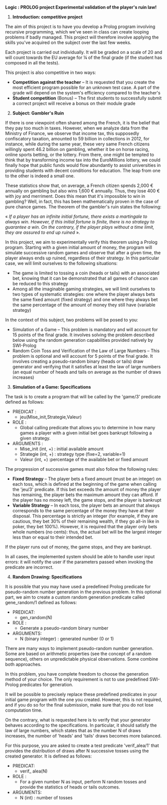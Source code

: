 ﻿**Logic : PROLOG project Experimental validation of the player's ruin law!**

1. **Introduction: competitive project** 

The aim of this project is to have you develop a Prolog program involving recursive programming, which we've seen in class can create looping problems if badly managed. This project will therefore involve applying the skills you've acquired on the subject over the last few weeks.

Each project is carried out individually. It will be graded on a scale of 20 and will count towards the EU average for ¼ of the final grade (if the student has composed in all the tests).

This project is also competitive in two ways:
- **Competition against the teacher** – It is requested that you create the most efficient program possible for an unknown test case. A part of the grade will depend on the system's efficiency compared to the teacher's
- **Student competition** (Bonus) – The first students to successfully submit a correct project will receive a bonus on their module grade

2. **Subject: Gambler's Ruin** 

If there is one viewpoint often shared among the French, it is the belief that they pay too much in taxes. However, when we analyze data from the Ministry of Finance, we observe that income tax, this supposedly confiscatory taxation, amounted to 59 billion in collections in 2012, for instance, while during the same year, these very same French citizens willingly spent 46.2 billion on gambling, whether it be on horse racing, online sports betting, or the lottery. From there, one might be tempted to think that by transforming income tax into the EuroMillions lottery, we could finally hope that public funds would flow abundantly to assist universities in providing students with decent conditions for education. The leap from one to the other is indeed a small one.

These statistics show that, on average, a French citizen spends 2,000 € annually on gambling but also wins 1,600 € annually. Thus, they lose 400 € with joy and merriment. Does this mean that it's impossible to win in gambling? Well, in fact, this has been mathematically proven in the case of pure chance games. The theorem of the gambler's ruin states the following:

« *If a player has an infinite initial fortune, there exists a martingale to always win. However, if this initial fortune is finite, there is no strategy to guarantee a win. On the contrary, if the player plays without a time limit, they are assured to end up ruined* ».  

In this project, we aim to experimentally verify this theorem using a Prolog program. Starting with a given initial amount of money, the program will simulate successive random games and observe that after a given time, the player always ends up ruined, regardless of their strategy. In this particular case, we will limit ourselves to the following situations:

- The game is limited to tossing a coin (heads or tails) with an associated bet, knowing that it can be demonstrated that all games of chance can be reduced to this strategy
- Among all the imaginable gaming strategies, we will limit ourselves to two types of systematic strategies: one where the player always bets the same fixed amount (fixed strategy) and one where they always bet the same percentage of the amount of money they still have (variable strategy)

In the context of this subject, two problems will be posed to you:

- Simulation of a Game – This problem is mandatory and will account for 15 points of the final grade. It involves solving the problem described below using the random generation capabilities provided natively by SWI-Prolog
- Random Coin Toss and Verification of the Law of Large Numbers – This problem is optional and will account for 5 points of the final grade. It involves creating a pseudo-random binary (heads or tails) draw generator and verifying that it satisfies at least the law of large numbers (an equal number of heads and tails on average as the number of draws increases)

3. **Simulation of a Game: Specifications**

The task is to create a program that will be called by the 'game/3' predicate defined as follows:

- PREDICAT :
  - jeu(Mise_init,Strategie,Valeur)       
- ROLE :
  - Global calling predicate that allows you to determine in how many games a player with a given initial bet goes bankrupt following a given strategy.
- ARGUMENTS :
  - Mise_init (int, +) : initial available amount
  - Strategie (int, +) : strategy type (fixe=2, variable=1)
  - Valeur (int, +) :percentage of the available bet or fixed amount


The progression of successive games must also follow the following rules:

- **Fixed Strategy** – The player bets a fixed amount (must be an integer) on each toss, which is defined at the beginning of the game when calling the 'jeu/3' predicate. If this bet exceeds the amount of money the player has remaining, the player bets the maximum amount they can afford. If the player has no money left, the game stops, and the player is bankrupt
- **Variable Strategy**  – In each toss, the player bets an amount that always corresponds to the same percentage of the money they have at their disposal. This percentage is strictly an integer (for example, if they are cautious, they bet 30% of their remaining wealth, if they go all-in like in poker, they bet 100%). However, it is required that the player only bets whole numbers (no cents): thus, the actual bet will be the largest integer less than or equal to their intended bet.

If the player runs out of money, the game stops, and they are bankrupt.

In all cases, the implemented system should be able to handle user input errors: it will notify the user if the parameters passed when invoking the predicate are incorrect.

4. **Random Drawing: Specifications**

It is possible that you may have used a predefined Prolog predicate for pseudo-random number generation in the previous problem. In this optional part, we aim to create a custom random generation predicate called gene_random/1 defined as follows:

- PREDICAT:
  - gen_random(N)
- ROLE :
  - Generate a pseudo-random binary number
- ARGUMENTS:
  - N (binary integer) : generated number (0 or 1)

There are many ways to implement pseudo-random number generation. Some are based on arithmetic properties (see the concept of a random sequence), others on unpredictable physical observations. Some combine both approaches.

In this problem, you have complete freedom to choose the generation method of your choice. The only requirement is not to use predefined SWI-Prolog predicates for generation.

It will be possible to precisely replace these predefined predicates in your initial game program with the one you created. However, this is not required, and if you do so for the final submission, make sure that you do not lose computation time.

On the contrary, what is requested here is to verify that your generator behaves according to the specifications. In particular, it should satisfy the law of large numbers, which states that as the number N of draws increases, the number of 'heads' and 'tails' draws becomes more balanced.

For this purpose, you are asked to create a test predicate 'verif_alea/1' that provides the distribution of draws after N successive tosses using the created generator. It is defined as follows:

- PREDICAT:
    - verif_ alea(N)
- ROLE :
    - For a given number N as input, perform N random tosses and provide the statistics of heads or tails outcomes.
- ARGUMENTS:
    - N (int) : number of tosses
